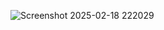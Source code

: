 
![Screenshot 2025-02-18 222029](https://github.com/user-attachments/assets/ffaaa617-2068-4c90-b51d-711e158f3d79)
